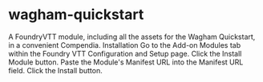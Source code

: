 # wagham-quickstart
A FoundryVTT module, including all the assets for the Wagham Quickstart, in a convenient Compendia.
Installation
Go to the Add-on Modules tab within the Foundry VTT Configuration and Setup page.
Click the Install Module button.
Paste the Module's Manifest URL into the Manifest URL field.
Click the Install button.